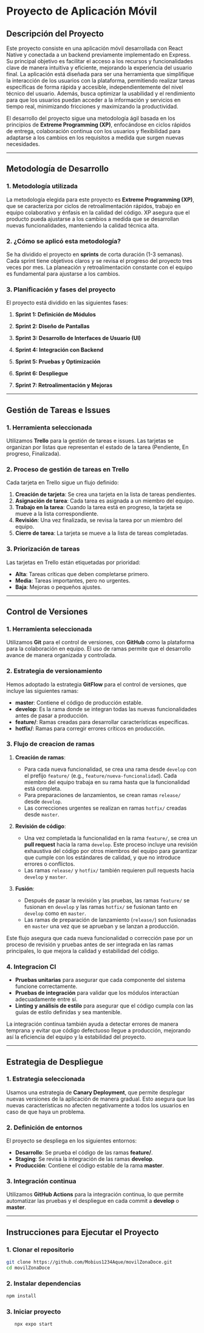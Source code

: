 # Proyecto de Aplicación Móvil

## Descripción del Proyecto
Este proyecto consiste en una aplicación móvil desarrollada con React Native y conectada a un backend previamente implementado en Express. Su principal objetivo es facilitar el acceso a los recursos y funcionalidades clave de manera intuitiva y eficiente, mejorando la experiencia del usuario final. La aplicación está diseñada para ser una herramienta que simplifique la interacción de los usuarios con la plataforma, permitiendo realizar tareas específicas de forma rápida y accesible, independientemente del nivel técnico del usuario. Además, busca optimizar la usabilidad y el rendimiento para que los usuarios puedan acceder a la información y servicios en tiempo real, minimizando fricciones y maximizando la productividad.

El desarrollo del proyecto sigue una metodología ágil basada en los principios de **Extreme Programming (XP)**, enfocándose en ciclos rápidos de entrega, colaboración continua con los usuarios y flexibilidad para adaptarse a los cambios en los requisitos a medida que surgen nuevas necesidades.

---

## Metodología de Desarrollo

### 1. Metodología utilizada
La metodología elegida para este proyecto es **Extreme Programming (XP)**, que se caracteriza por ciclos de retroalimentación rápidos, trabajo en equipo colaborativo y énfasis en la calidad del código. XP asegura que el producto pueda ajustarse a los cambios a medida que se desarrollan nuevas funcionalidades, manteniendo la calidad técnica alta.

### 2. ¿Cómo se aplicó esta metodología?
Se ha dividido el proyecto en **sprints** de corta duración (1-3 semanas). Cada sprint tiene objetivos claros y se revisa el progreso del proyecto tres veces por mes. La planeación y retroalimentación constante con el equipo es fundamental para ajustarse a los cambios.

### 3. Planificación y fases del proyecto
El proyecto está dividido en las siguientes fases:

1. **Sprint 1: Definición de Módulos**  

2. **Sprint 2: Diseño de Pantallas**  

3. **Sprint 3: Desarrollo de Interfaces de Usuario (UI)**  

4. **Sprint 4: Integración con Backend**  

5. **Sprint 5: Pruebas y Optimización**  

6. **Sprint 6: Despliegue**  

7. **Sprint 7: Retroalimentación y Mejoras**  


---

## Gestión de Tareas e Issues

### 1. Herramienta seleccionada
Utilizamos **Trello** para la gestión de tareas e issues. Las tarjetas se organizan por listas que representan el estado de la tarea (Pendiente, En progreso, Finalizada).

### 2. Proceso de gestión de tareas en Trello
Cada tarjeta en Trello sigue un flujo definido:

1. **Creación de tarjeta**: Se crea una tarjeta en la lista de tareas pendientes.
2. **Asignación de tarea**: Cada tarea es asignada a un miembro del equipo.
3. **Trabajo en la tarea**: Cuando la tarea está en progreso, la tarjeta se mueve a la lista correspondiente.
4. **Revisión**: Una vez finalizada, se revisa la tarea por un miembro del equipo.
5. **Cierre de tarea**: La tarjeta se mueve a la lista de tareas completadas.

### 3. Priorización de tareas
Las tarjetas en Trello están etiquetadas por prioridad:
- **Alta**: Tareas críticas que deben completarse primero.
- **Media**: Tareas importantes, pero no urgentes.
- **Baja**: Mejoras o pequeños ajustes.

---

## Control de Versiones

### 1. Herramienta seleccionada
Utilizamos **Git** para el control de versiones, con **GitHub** como la plataforma para la colaboración en equipo. El uso de ramas permite que el desarrollo avance de manera organizada y controlada.

### 2. Estrategia de versionamiento
Hemos adoptado la estrategia **GitFlow** para el control de versiones, que incluye las siguientes ramas:

- **master**: Contiene el código de producción estable.
- **develop**: Es la rama donde se integran todas las nuevas funcionalidades antes de pasar a producción.
- **feature/**: Ramas creadas para desarrollar características específicas.
- **hotfix/**: Ramas para corregir errores críticos en producción.

### 3. Flujo de creacion de ramas
1. **Creación de ramas**:
   - Para cada nueva funcionalidad, se crea una rama desde `develop` con el prefijo `feature/` (e.g., `feature/nueva-funcionalidad`). Cada miembro del equipo trabaja en su rama hasta que la funcionalidad está completa.
   - Para preparaciones de lanzamientos, se crean ramas `release/` desde `develop`.
   - Las correcciones urgentes se realizan en ramas `hotfix/` creadas desde `master`.

2. **Revisión de código**:
   - Una vez completada la funcionalidad en la rama `feature/`, se crea un **pull request** hacia la rama `develop`. Este proceso incluye una revisión exhaustiva del código por otros miembros del equipo para garantizar que cumple con los estándares de calidad, y que no introduce errores o conflictos.
   - Las ramas `release/` y `hotfix/` también requieren pull requests hacia `develop` y `master`.

3. **Fusión**:
   - Después de pasar la revisión y las pruebas, las ramas `feature/` se fusionan en `develop` y las ramas `hotfix/` se fusionan tanto en `develop` como en `master`.
   - Las ramas de preparación de lanzamiento (`release/`) son fusionadas en `master` una vez que se aprueban y se lanzan a producción.

Este flujo asegura que cada nueva funcionalidad o corrección pase por un proceso de revisión y pruebas antes de ser integrada en las ramas principales, lo que mejora la calidad y estabilidad del código.

### 4. Integracion CI
- **Pruebas unitarias** para asegurar que cada componente del sistema funcione correctamente.
- **Pruebas de integración** para validar que los módulos interactúan adecuadamente entre sí.
- **Linting y análisis de estilo** para asegurar que el código cumpla con las guías de estilo definidas y sea mantenible.

La integración continua también ayuda a detectar errores de manera temprana y evitar que código defectuoso llegue a producción, mejorando así la eficiencia del equipo y la estabilidad del proyecto.

---

## Estrategia de Despliegue

### 1. Estrategia seleccionada
Usamos una estrategia de **Canary Deployment**, que permite desplegar nuevas versiones de la aplicación de manera gradual. Esto asegura que las nuevas características no afecten negativamente a todos los usuarios en caso de que haya un problema.

### 2. Definición de entornos
El proyecto se despliega en los siguientes entornos:
- **Desarrollo**: Se prueba el código de las ramas **feature/**.
- **Staging**: Se revisa la integración de las ramas **develop**.
- **Producción**: Contiene el código estable de la rama **master**.

### 3. Integración continua
Utilizamos **GitHub Actions** para la integración continua, lo que permite automatizar las pruebas y el despliegue en cada commit a **develop** o **master**.

---

## Instrucciones para Ejecutar el Proyecto

### 1. Clonar el repositorio

```bash
git clone https://github.com/Mobius1234Aque/movilZonaDoce.git
cd movilZonaDoce
```
### 2. Instalar dependencias
```bash
npm install
```

### 3. Iniciar proyecto
```bash
   npx expo start
```
